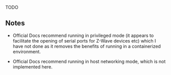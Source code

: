 TODO

## Notes

- Official Docs recommend running in privileged mode (it appears to facilitate 
  the opening of serial ports for Z-Wave devices etc) which I have not done as it
  removes the benefits of running in a containerized environment.

- Official Docs recommend running in host networking mode, which is not implemented here.